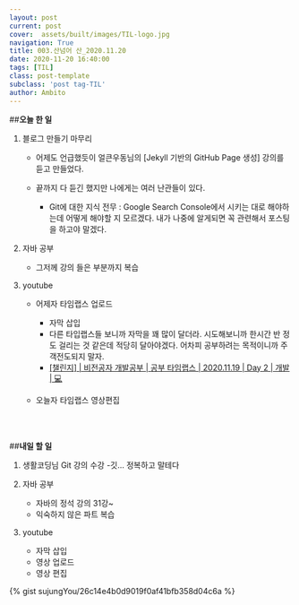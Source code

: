 ```yaml
---
layout: post
current: post
cover:  assets/built/images/TIL-logo.jpg
navigation: True
title: 003.산넘어 산_2020.11.20
date: 2020-11-20 16:40:00
tags: [TIL]
class: post-template
subclass: 'post tag-TIL'
author: Ambito
---
```


##**오늘 한 일**
1. 블로그 만들기 마무리
    - 어제도 언급했듯이 얼큰우동님의 [Jekyll 기반의 GitHub Page 생성] 강의를 듣고 만들었다.
    
    - 끝까지 다 듣긴 했지만 나에게는 여러 난관들이 있다.
        + Git에 대한 지식 전무 : Google Search Console에서 시키는 대로 해야하는데 어떻게 해야할 지 모르겠다. 내가 나중에 알게되면 꼭 관련해서 포스팅을 하고야 말겠다.

2. 자바 공부
    - 그저께 강의 들은 부분까지 복습

3. youtube
    - 어제자 타임랩스 업로드
        - 자막 삽입
        - 다른 타입랩스들 보니까 자막을 꽤 많이 달더라. 시도해보니까 한시간 반 정도 걸리는 것 같은데 적당히 달아야겠다. 어차피 공부하려는 목적이니까 주객전도되지 말자.
        - [[챌린지] | 비전공자 개발공부 | 공부 타임랩스 | 2020.11.19 | Day 2 | 개발 | 💻](https://youtu.be/D0c4kumL9KE)

    - 오늘자 타임랩스 영상편집
    
<br>
<br>

##**내일 할 일**
1. 생활코딩님 Git 강의 수강
    -깃... 정복하고 말테다 
   
2. 자바 공부
    - 자바의 정석 강의 31강~
    - 익숙하지 않은 파트 복습

3. youtube
    - 자막 삽입
    - 영상 업로드
    - 영상 편집
    
 
{% gist sujungYou/26c14e4b0d9019f0af41bfb358d04c6a %}